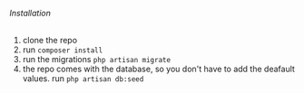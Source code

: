 *Installation*<br>
<br>
1) clone the repo<br>
2) run ```composer install```<br>
3) run the migrations ```php artisan migrate```<br>
4) the repo comes with the database, so you don't have to add the deafault values. 
run ```php artisan db:seed```<br>

